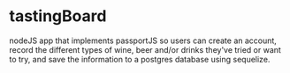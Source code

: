 # tastingBoard
nodeJS app that implements passportJS so users can create an account, record the different types of wine, beer and/or drinks they've tried or want to try, and save the information to a postgres database using sequelize.
